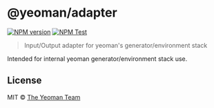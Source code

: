 # @yeoman/adapter

[![NPM version][npm-image]][npm-url]
[![NPM Test](https://github.com/yeoman/yeoman-api/actions/workflows/ci.yml/badge.svg)](https://github.com/yeoman/yeoman-api/actions/workflows/ci.yml)

> Input/Output adapter for yeoman's generator/environment stack

Intended for internal yeoman generator/environment stack use.

## License

MIT © [The Yeoman Team](http://yeoman.io)

[npm-image]: https://badge.fury.io/js/@yeoman%2Fadapter.svg
[npm-url]: https://npmjs.org/package/@yeoman/adapter
